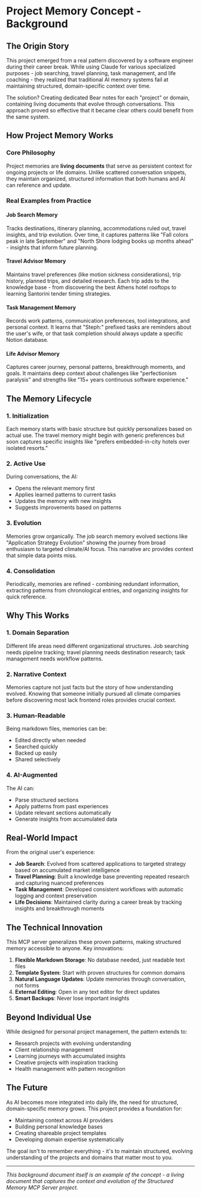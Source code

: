 # Project Memory Concept - Background

## The Origin Story

This project emerged from a real pattern discovered by a software engineer during their career break. While using Claude for various specialized purposes - job searching, travel planning, task management, and life coaching - they realized that traditional AI memory systems fail at maintaining structured, domain-specific context over time.

The solution? Creating dedicated Bear notes for each "project" or domain, containing living documents that evolve through conversations. This approach proved so effective that it became clear others could benefit from the same system.

## How Project Memory Works

### Core Philosophy
Project memories are **living documents** that serve as persistent context for ongoing projects or life domains. Unlike scattered conversation snippets, they maintain organized, structured information that both humans and AI can reference and update.

### Real Examples from Practice

#### Job Search Memory
Tracks destinations, itinerary planning, accommodations ruled out, travel insights, and trip evolution. Over time, it captures patterns like "Fall colors peak in late September" and "North Shore lodging books up months ahead" - insights that inform future planning.

#### Travel Advisor Memory
Maintains travel preferences (like motion sickness considerations), trip history, planned trips, and detailed research. Each trip adds to the knowledge base - from discovering the best Athens hotel rooftops to learning Santorini tender timing strategies.

#### Task Management Memory
Records work patterns, communication preferences, tool integrations, and personal context. It learns that "Steph:" prefixed tasks are reminders about the user's wife, or that task completion should always update a specific Notion database.

#### Life Advisor Memory
Captures career journey, personal patterns, breakthrough moments, and goals. It maintains deep context about challenges like "perfectionism paralysis" and strengths like "15+ years continuous software experience."

## The Memory Lifecycle

### 1. Initialization
Each memory starts with basic structure but quickly personalizes based on actual use. The travel memory might begin with generic preferences but soon captures specific insights like "prefers embedded-in-city hotels over isolated resorts."

### 2. Active Use
During conversations, the AI:
- Opens the relevant memory first
- Applies learned patterns to current tasks
- Updates the memory with new insights
- Suggests improvements based on patterns

### 3. Evolution
Memories grow organically. The job search memory evolved sections like "Application Strategy Evolution" showing the journey from broad enthusiasm to targeted climate/AI focus. This narrative arc provides context that simple data points miss.

### 4. Consolidation
Periodically, memories are refined - combining redundant information, extracting patterns from chronological entries, and organizing insights for quick reference.

## Why This Works

### 1. Domain Separation
Different life areas need different organizational structures. Job searching needs pipeline tracking; travel planning needs destination research; task management needs workflow patterns.

### 2. Narrative Context
Memories capture not just facts but the story of how understanding evolved. Knowing that someone initially pursued all climate companies before discovering most lack frontend roles provides crucial context.

### 3. Human-Readable
Being markdown files, memories can be:
- Edited directly when needed
- Searched quickly
- Backed up easily
- Shared selectively

### 4. AI-Augmented
The AI can:
- Parse structured sections
- Apply patterns from past experiences
- Update relevant sections automatically
- Generate insights from accumulated data

## Real-World Impact

From the original user's experience:

- **Job Search**: Evolved from scattered applications to targeted strategy based on accumulated market intelligence
- **Travel Planning**: Built a knowledge base preventing repeated research and capturing nuanced preferences
- **Task Management**: Developed consistent workflows with automatic logging and context preservation
- **Life Decisions**: Maintained clarity during a career break by tracking insights and breakthrough moments

## The Technical Innovation

This MCP server generalizes these proven patterns, making structured memory accessible to anyone. Key innovations:

1. **Flexible Markdown Storage**: No database needed, just readable text files
2. **Template System**: Start with proven structures for common domains
3. **Natural Language Updates**: Update memories through conversation, not forms
4. **External Editing**: Open in any text editor for direct updates
5. **Smart Backups**: Never lose important insights

## Beyond Individual Use

While designed for personal project management, the pattern extends to:
- Research projects with evolving understanding
- Client relationship management
- Learning journeys with accumulated insights
- Creative projects with inspiration tracking
- Health management with pattern recognition

## The Future

As AI becomes more integrated into daily life, the need for structured, domain-specific memory grows. This project provides a foundation for:
- Maintaining context across AI providers
- Building personal knowledge bases
- Creating shareable project templates
- Developing domain expertise systematically

The goal isn't to remember everything - it's to maintain structured, evolving understanding of the projects and domains that matter most to you.

---

*This background document itself is an example of the concept - a living document that captures the context and evolution of the Structured Memory MCP Server project.*